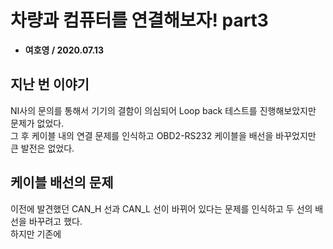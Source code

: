 # 차량과 컴퓨터를 연결해보자! part3
* __여호영 / 2020.07.13__

## 지난 번 이야기
NI사의 문의를 통해서 기기의 결함이 의심되어 Loop back 테스트를 진행해보았지만 문제가 없었다.  
그 후 케이블 내의 연결 문제를 인식하고 OBD2-RS232 케이블을 배선을 바꾸었지만 큰 발전은 없었다.  

## 케이블 배선의 문제
이전에 발견했던 CAN_H 선과 CAN_L 선이 바뀌어 있다는 문제를 인식하고 두 선의 배선을 바꾸려고 했다.  
하지만 기존에
